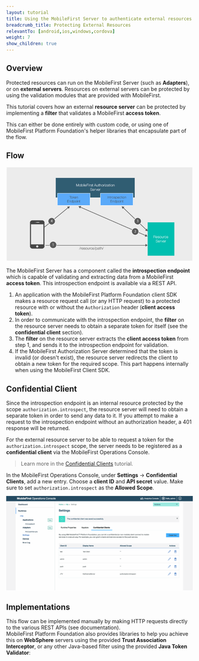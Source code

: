 ```yaml
---
layout: tutorial
title: Using the MobileFirst Server to authenticate external resources
breadcrumb_title: Protecting External Resources
relevantTo: [android,ios,windows,cordova]
weight: 7
show_children: true
---
```

## Overview
Protected resources can run on the MobileFirst Server (such as **Adapters**), or on **external servers**. Resources on external servers can be protected by using the validation modules that are provided with MobileFirst.

This tutorial covers how an external **resource server** can be protected by implementing a **filter** that validates a MobileFirst **access token**.  

This can either be done entirely with custom code, or using one of MobileFirst Platform Foundation's helper libraries that encapsulate part of the flow.

## Flow
![Protecting external resources diagram](external_resources_flow.jpg)

The MobileFirst Server has a component called the **introspection endpoint** which is capable of validating and extracting data from a MobileFirst **access token**. This introspection endpoint is available via a REST API.

1. An application with the MobileFirst Platform Foundation client SDK makes a resource request call (or any HTTP request) to a protected resource with or without the `Authorization` header (**client access token**).
2. In order to communicate with the introspection endpoint, the **filter** on the resource server needs to obtain a separate token for itself (see the **confidential client** section).
3. The **filter** on the resource server extracts the **client access token** from step 1, and sends it to the introspection endpoint for validation.
4. If the MobileFirst Authorization Server determined that the token is invalid (or doesn't exist), the resource server redirects the client to obtain a new token for the required scope. This part happens internally when using the MobileFirst Client SDK.

## Confidential Client
Since the introspection endpoint is an internal resource protected by the scope `authorization.introspect`, the resource server will need to obtain a separate token in order to send any data to it. If you attempt to make a request to the introspection endpoint without an authorization header, a 401 response will be returned.

For the external resource server to be able to request a token for the `authorization.introspect` scope, the server needs to be registered as a **confidential client** via the MobileFirst Operations Console.  

> Learn more in the [Confidential Clients](../confidential-clients/) tutorial.

In the MobileFirst Operations Console, under **Settings** → **Confidential Clients**, add a new entry. Choose a **client ID** and **API secret** value. Make sure to set `authorization.introspect` as the **Allowed Scope**.

<img class="gifplayer" alt="Configurting a confidential client" src="confidential-client.png"/>

## Implementations

This flow can be implemented manually by making HTTP requests directly to the various REST APIs (see documentation).  
MobileFirst Platform Foundation also provides libraries to help you achieve this on **WebSphere** servers using the provided **Trust Association Interceptor**, or any other Java-based filter using the provided **Java Token Validator**:
